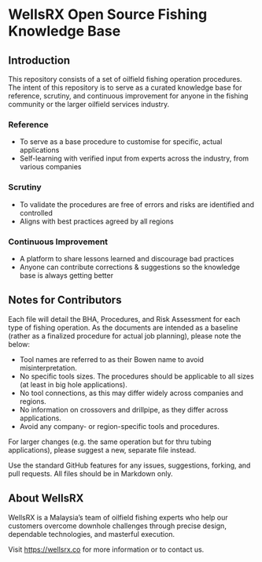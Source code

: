 # WellsRX Open Source Fishing Knowledge Base

## Introduction

This repository consists of a set of oilfield fishing operation procedures. The intent of this repository is to serve as a curated knowledge base for reference, scrutiny, and continuous improvement for anyone in the fishing community or the larger oilfield services industry.

### Reference
  * To serve as a base procedure to customise for specific, actual applications
  * Self-learning with verified input from experts across the industry, from various companies

### Scrutiny
  * To validate the procedures are free of errors and risks are identified and controlled
  * Aligns with best practices agreed by all regions

### Continuous Improvement
  * A platform to share lessons learned and discourage bad practices
  * Anyone can contribute corrections & suggestions so the knowledge base is always getting better

## Notes for Contributors

Each file will detail the BHA, Procedures, and Risk Assessment for each type of fishing operation. As the documents are intended as a baseline (rather as a finalized procedure for actual job planning), please note the below:
* Tool names are referred to as their Bowen name to avoid misinterpretation.
* No specific tools sizes. The procedures should be applicable to all sizes (at least in big hole applications).
* No tool connections, as this may differ widely across companies and regions.
* No information on crossovers and drillpipe, as they differ across applications.
* Avoid any company- or region-specific tools and procedures.

For larger changes (e.g. the same operation but for thru tubing applications), please suggest a new, separate file instead.

Use the standard GitHub features for any issues, suggestions, forking, and pull requests. All files should be in Markdown only.

## About WellsRX

WellsRX is a Malaysia’s team of oilfield fishing experts who help our customers overcome downhole challenges through precise design, dependable technologies, and masterful execution.

Visit https://wellsrx.co for more information or to contact us.
